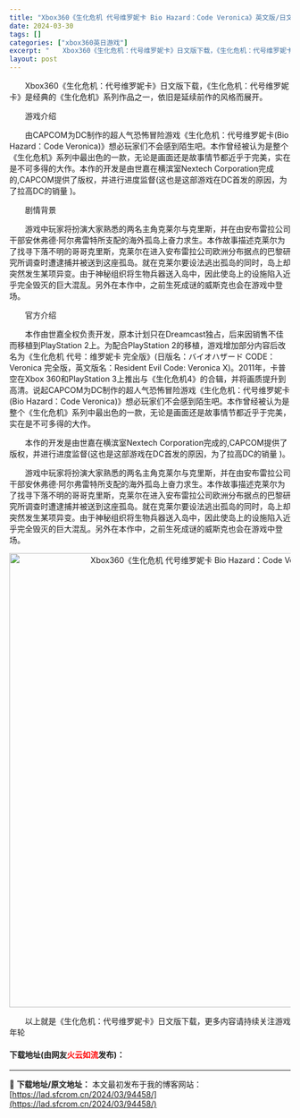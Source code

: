 ```yaml
---
title: "Xbox360《生化危机 代号维罗妮卡 Bio Hazard：Code Veronica》英文版/日文版下载"
date: 2024-03-30
tags: []
categories: ["xbox360英日游戏"]
excerpt: "　　Xbox360《生化危机：代号维罗妮卡》日文版下载，《生化危机：代号维罗妮卡》是经典的《生化危机》系列作品之一，依旧是延续前作的风格而展开。 　　游戏介绍 　　由CAPCOM为DC制作的超人气恐怖冒险游戏《生化危机：代号维罗妮卡(Bio Hazard：Code Veronica)》想必玩家们不会&hellip;"
layout: post
---
```


 <p>　　Xbox360《生化危机：代号维罗妮卡》日文版下载，《生化危机：代号维罗妮卡》是经典的《生化危机》系列作品之一，依旧是延续前作的风格而展开。</p> <p>　　游戏介绍</p> <p>　　由CAPCOM为DC制作的超人气恐怖冒险游戏《生化危机：代号维罗妮卡(Bio Hazard：Code Veronica)》想必玩家们不会感到陌生吧。本作曾经被认为是整个《生化危机》系列中最出色的一款，无论是画面还是故事情节都近乎于完美，实在是不可多得的大作。本作的开发是由世嘉在横滨室Nextech Corporation完成的,CAPCOM提供了版权，并进行进度监督(这也是这部游戏在DC首发的原因，为了拉高DC的销量 )。</p> <p>　　剧情背景</p> <p>　　游戏中玩家将扮演大家熟悉的两名主角克莱尔与克里斯，并在由安布雷拉公司干部安休弗德&middot;阿尔弗雷特所支配的海外孤岛上奋力求生。本作故事描述克莱尔为了找寻下落不明的哥哥克里斯，克莱尔在进入安布雷拉公司欧洲分布据点的巴黎研究所调查时遭逮捕并被送到这座孤岛。就在克莱尔要设法逃出孤岛的同时，岛上却突然发生某项异变。由于神秘组织将生物兵器送入岛中，因此使岛上的设施陷入近乎完全毁灭的巨大混乱。另外在本作中，之前生死成谜的威斯克也会在游戏中登场。</p> <p>　　官方介绍</p> <p>　　本作由世嘉全权负责开发，原本计划只在Dreamcast独占，后来因销售不佳而移植到PlayStation 2上。为配合PlayStation 2的移植，游戏增加部分内容后改名为《生化危机 代号：维罗妮卡 完全版》(日版名：バイオハザード CODE：Veronica 完全版，英文版名：Resident Evil Code: Veronica X)。2011年，卡普空在Xbox 360和PlayStation 3上推出与《生化危机4》的合辑，并将画质提升到高清。说起CAPCOM为DC制作的超人气恐怖冒险游戏《生化危机：代号维罗妮卡(Bio Hazard：Code Veronica)》想必玩家们不会感到陌生吧。本作曾经被认为是整个《生化危机》系列中最出色的一款，无论是画面还是故事情节都近乎于完美，实在是不可多得的大作。</p> <p>　　本作的开发是由世嘉在横滨室Nextech Corporation完成的,CAPCOM提供了版权，并进行进度监督(这也是这部游戏在DC首发的原因，为了拉高DC的销量 )。</p> <p>　　游戏中玩家将扮演大家熟悉的两名主角克莱尔与克里斯，并在由安布雷拉公司干部安休弗德&middot;阿尔弗雷特所支配的海外孤岛上奋力求生。本作故事描述克莱尔为了找寻下落不明的哥哥克里斯，克莱尔在进入安布雷拉公司欧洲分布据点的巴黎研究所调查时遭逮捕并被送到这座孤岛。就在克莱尔要设法逃出孤岛的同时，岛上却突然发生某项异变。由于神秘组织将生物兵器送入岛中，因此使岛上的设施陷入近乎完全毁灭的巨大混乱。另外在本作中，之前生死成谜的威斯克也会在游戏中登场。</p> <p align="center"><img align="" border="0" src="https://lad.sfcrom.cn/wp-content/uploads/2024/03/20240330_6607d4614b9c2.jpg" width="812" alt="Xbox360《生化危机 代号维罗妮卡 Bio Hazard：Code Veronica》英文版/日文版下载" /></p> <p>　　以上就是《生化危机：代号维罗妮卡》日文版下载，更多内容请持续关注游戏年轮</p> <p><h4>下载地址(由网友<font color="red">火云如流</font>发布)：</h4></p> 

---
📖 **下载地址/原文地址：** 本文最初发布于我的博客网站：[https://lad.sfcrom.cn/2024/03/94458/](https://lad.sfcrom.cn/2024/03/94458/)
